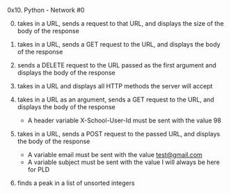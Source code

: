  0x10. Python - Network #0

0. takes in a URL, sends a request to that URL, and displays the size of the body of the response

1. takes in a URL, sends a GET request to the URL, and displays the body of the response

2. sends a DELETE request to the URL passed as the first argument and displays the body of the response

3. takes in a URL and displays all HTTP methods the server will accept

4. takes in a URL as an argument, sends a GET request to the URL, and displays the body of the response
     - A header variable X-School-User-Id must be sent with the value 98

5. takes in a URL, sends a POST request to the passed URL, and displays the body of the response
     - A variable email must be sent with the value test@gmail.com
     - A variable subject must be sent with the value I will always be here for PLD

6. finds a peak in a list of unsorted integers
